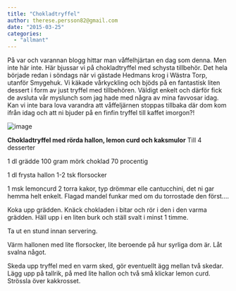 ```yaml
---
title: "Chokladtryffel"
author: therese.persson82@gmail.com
date: "2015-03-25"
categories: 
  - "allmant"
---
```


På var och varannan blogg hittar man våffelhjärtan en dag som denna. Men inte här inte. Här bjussar vi på chokladtryffel med schysta tillbehör. Det hela började redan i söndags när vi gästade Hedmans krog i Wästra Torp, utanför Smygehuk. Vi käkade vårkyckling och bjöds på en fantastisk liten dessert i form av just tryffel med tillbehören. Väldigt enkelt och därför fick de avsluta vår myslunch som jag hade med några av mina favvosar idag. Kan vi inte bara lova varandra att våffeljärnen stoppas tillbaka där dom kom ifrån idag och att ni bjuder på en finfin tryffel till kaffet imorgon?!

![image](/static/img/image1-1024x1024.jpg)

**Chokladtryffel med rörda hallon, lemon curd och kaksmulor** Till 4 desserter

1 dl grädde 100 gram mörk choklad 70 procentig

1 dl frysta hallon 1-2 tsk florsocker

1 msk lemoncurd 2 torra kakor, typ drömmar elle cantucchini, det ni gar hemma helt enkelt. Flagad mandel funkar med om du torrostade den först....

Koka upp grädden. Knäck chokladen i bitar och rör i den i den varma grädden. Häll upp i en liten burk och ställ svalt i minst 1 timme.

Ta ut en stund innan servering.

Värm hallonen med lite florsocker, lite beroende på hur syrliga dom är. Låt svalna något.

Skeda upp tryffel med en varm sked, gör eventuellt ägg mellan två skedar. Lägg upp på tallrik, på med lite hallon och två små klickar lemon curd. Strössla över kakkrosset.
